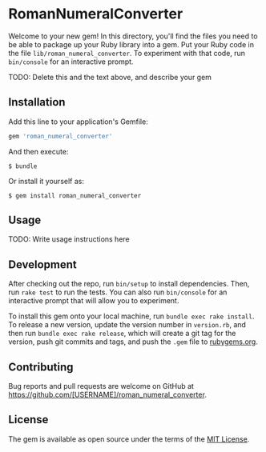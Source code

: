 # RomanNumeralConverter

Welcome to your new gem! In this directory, you'll find the files you need to be able to package up your Ruby library into a gem. Put your Ruby code in the file `lib/roman_numeral_converter`. To experiment with that code, run `bin/console` for an interactive prompt.

TODO: Delete this and the text above, and describe your gem

## Installation

Add this line to your application's Gemfile:

```ruby
gem 'roman_numeral_converter'
```

And then execute:

    $ bundle

Or install it yourself as:

    $ gem install roman_numeral_converter

## Usage

TODO: Write usage instructions here

## Development

After checking out the repo, run `bin/setup` to install dependencies. Then, run `rake test` to run the tests. You can also run `bin/console` for an interactive prompt that will allow you to experiment.

To install this gem onto your local machine, run `bundle exec rake install`. To release a new version, update the version number in `version.rb`, and then run `bundle exec rake release`, which will create a git tag for the version, push git commits and tags, and push the `.gem` file to [rubygems.org](https://rubygems.org).

## Contributing

Bug reports and pull requests are welcome on GitHub at https://github.com/[USERNAME]/roman_numeral_converter.


## License

The gem is available as open source under the terms of the [MIT License](http://opensource.org/licenses/MIT).

